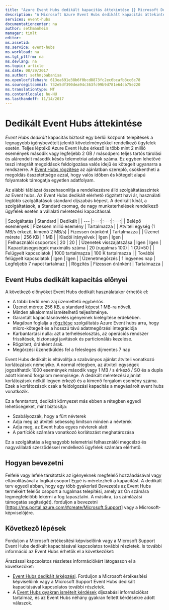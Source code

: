 ```yaml
---
title: "Azure Event Hubs dedikált kapacitás áttekintése |} Microsoft Docs"
description: "A Microsoft Azure Event Hubs dedikált kapacitás áttekintése."
services: event-hubs
documentationcenter: na
author: sethmanheim
manager: timlt
editor: 
ms.assetid: 
ms.service: event-hubs
ms.workload: na
ms.tgt_pltfrm: na
ms.devlang: na
ms.topic: article
ms.date: 08/29/2017
ms.author: sethm;babanisa
ms.openlocfilehash: 613ea691e38b6f0bcd8873fc2ec6bcafb3cc6c78
ms.sourcegitcommit: 732e5df390dea94c363fc99b9d781e64cb75e220
ms.translationtype: MT
ms.contentlocale: hu-HU
ms.lasthandoff: 11/14/2017
---
```

# <a name="overview-of-event-hubs-dedicated"></a>Dedikált Event Hubs áttekintése

*Event Hubs dedikált* kapacitás biztosít egy bérlői központi telepítések a legnagyobb igénybevételt jelentő követelményekkel rendelkező ügyfelek esetén. Teljes léptékű Azure Event Hubs érkező is több mint 2 millió események második vagy legfeljebb 2 GB / másodperc teljes tartós tárolási és alárendelt második késés telemetriai adatok száma. Ez egyben lehetővé teszi integrált megoldások feldolgozása valós idejű és kötegelt ugyanarra a rendszerre. A [Event Hubs rögzítése](event-hubs-capture-overview.md) az ajánlatban szereplő, csökkentheti a megoldás összetettsége azzal, hogy valós időben és kötegelt alapú folyamatok támogatja egyetlen adatfolyam.

Az alábbi táblázat összehasonlítja a rendelkezésre álló szolgáltatásszintek az Event hubs. Az Event Hubs dedikált elérhető rögzített havi ár, használati legtöbb szolgáltatások standard díjszabás képest. A dedikált kínál, a szolgáltatások, a Standard csomag, de nagy munkaterhelések rendelkező ügyfelek esetén a vállalati méretezési kapacitással. 

| Szolgáltatás | Standard | Dedikált |
| --- |:---:|:---:|:---:|
| Belépő események | Fizessen millió esemény | Tartalmazza |
| Átviteli egység (1 MB/s érkező, kimenő 2 MB/s) | Fizessen óránként | Tartalmazza |
| Üzenet mérete | 256 KB | 1 MB |
| Kiadói irányelvek | Igen | Igen |   
| Felhasználói csoportok | 20 | 20 |
| Üzenetek visszajátszása | Igen | Igen |
| Kapacitásegységek maximális száma | 20 (rugalmas 100)   | 1 CU≈50 |
| Felügyelt kapcsolatok | 1000 tartalmazza | 100 K tartalmazza |
| További felügyelt kapcsolatok | Igen | Igen |
| Üzenetmegőrzés | 1 ingyenes nap | Legfeljebb 7 napot tartalmaz |
| Rögzítés | Fizessen óránként | Tartalmazza |

## <a name="benefits-of-event-hubs-dedicated-capacity"></a>Event Hubs dedikált kapacitás előnyei

A következő előnyöket Event Hubs dedikált használatakor érhetők el:

* A többi bérlő nem zaj üzemeltető egybérlős.
* Üzenet mérete 256 KB, a standard képest 1 MB-ra növeli.
* Minden alkalommal ismételhető teljesítménye.
* Garantált kapacitásnövelés igényeinek kielégítése érdekében.
* Magában foglalja a [rögzítése](https://docs.microsoft.com/azure/event-hubs/event-hubs-capture-overview) szolgáltatás Azure Event hubs arra, hogy micro-kötegelt és a hosszú távú adatmegőrzési integrációja
* Karbantartási nulla: azt a terheléselosztás, az operációs rendszer frissítések, biztonsági javítások és particionálás kezelése.
* Rögzített, óránként árak.
* Megőrzési üzenetküldés fel a felesleges díjmentes 7 nap

Event Hubs dedikált is eltávolítja a szabványos ajánlat átviteli vonatkozó korlátozások némelyike. A normál rétegben, az átviteli egységek jogosíthatók 1000 események második vagy 1 MB / s érkező / SO és a dupla adott kimenő forgalom mennyisége. A dedikált méretezési ajánlat korlátozások nélkül legyen érkező és a kimenő forgalom esemény száma. Ezek a korlátozások csak a feldolgozási kapacitás a megvásárolt event hubs vonatkozik.

Ez a fenntartott, dedikált környezet más ebben a rétegben egyedi lehetőségeket, mint biztosítja:

* Szabályozzák, hogy a fürt névterek
* Adja meg az átviteli sebesség limitson minden a névterek
* Adja meg, az Event hubs egyes névterek alatt
* A partíciók számára vonatkozó korlátozást meghatározása

Ez a szolgáltatás a legnagyobb telemetriai felhasználói megcélzó és nagyvállalati szerződéssel rendelkező ügyfelek számára elérhető.

## <a name="how-to-onboard"></a>Hogyan bevezetni

Felfelé vagy lefelé társították az igényeknek megfelelő hozzáadásával vagy eltávolításával a logikai csoport Egyé is méretezheti a kapacitást. A dedikált terv egyedi abban, hogy egy több gyakorlati Bevezetés az Event Hubs termékért felelős csoport a rugalmas telepítési, amely az Ön számára legmegfelelőbb lekérni a fog tapasztalni. A másikra, (a számlázási támogatás segítségét). forduljon a bevezetni [https://ms.portal.azure.com/#create/Microsoft.Support] vagy a Microsoft-képviselőjére.

## <a name="next-steps"></a>Következő lépések
Forduljon a Microsoft értékesítési képviselőink vagy a Microsoft Support Event Hubs dedikált kapacitásával kapcsolatos további részletek. Is további információ az Event Hubs érhetők el a következőket:

Árazással kapcsolatos részletes információkért látogasson el a következőket:

- [Event Hubs dedikált árképzési](https://azure.microsoft.com/pricing/details/event-hubs/). Forduljon a Microsoft értékesítési képviselőink vagy a Microsoft Support Event Hubs dedikált kapacitásával kapcsolatos további részletek.
- A [Event Hubs gyakran ismételt kérdések](event-hubs-faq.md) díjszabási információkat tartalmaz, és az Event Hubs néhány gyakran feltett kérdésekre adott válaszok. 
